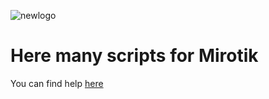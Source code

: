 ![newlogo](https://github.com/HSD-FR/Mikrotik-Scripts/assets/13304222/d71bcad6-cbcc-42cd-8d9b-b05f9810c798)
# Here many scripts for Mirotik

You can find help [here](https://github.com/HSD-FR/Mikrotik-Scripts/wiki)
